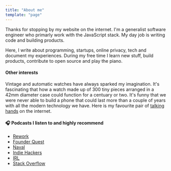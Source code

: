 ```yaml
---
title: "About me"
template: "page"
---
```


Thanks for stopping by my website on the internet. I'm a generalist software engineer who primarly 
work with the JavaScript stack. My day job is writing code and building products.

Here, I write about programming, startups, online privacy, tech and document my experiences. During 
my free time I learn new stuff, build products, contribute to open source and play the piano.

#### Other interests ####

Vintage and automatic watches have always sparked my imagination. It's fascinating that how a watch 
made up of 300 tiny pieces arranged in a 42mm diameter case could function for a centuary or two. 
It's funny that we were never able to build a phone that could last more than a couple of years with
all the modern technology we have. Here is my favourite pair of 
[talking hands](https://www.youtube.com/user/watchfinder) on the internet.


#### 🎧 Podcasts I listen to and highly recommend ####
- [Rework](https://rework.fm/)
- [Founder Quest](https://www.founderquestpodcast.com/episodes)
- [Naval](https://nav.al/category/podcast)
- [Indie Hackers](https://www.indiehackers.com/podcast)
- [IRL](https://irlpodcast.org/)
- [Stack Overflow](https://stackoverflow.blog/podcast/)

